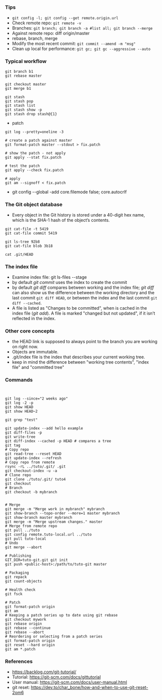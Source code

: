 ### Tips
* `git config -l; git config --get remote.origin.url`
* Check remote repo: `git remote -v`
* Branches: `git branch; git branch -a #list all; git branch --merge`
* Against remote repo: diff origin/master
* rebase, branch, merge
* Modify the most recent commit: `git commit --amend -m "msg"`
* Clean up local for performance: `git gc; git gc --aggressive --auto`

### Typical workflow
```
git branch b1
git rebase master

git checkout master
git merge b1

git stash
git stash pop
git stash list
git stash show -p
git stash drop stash@{1}
```

* patch
```
git log --pretty=oneline -3

# create a patch against master
git format-patch master --stdout > fix.patch

# show the patch - not apply
git apply --stat fix.patch

# test the patch
git apply --check fix.patch

# apply
git am --signoff < fix.patch
```
* git config --global -add core.filemode false; core.autocrlf

### The Git object database
* Every object in the Git history is stored under a 40-digit hex name, which is the SHA-1 hash of the object’s contents.

```
git cat-file -t 5419
git cat-file commit 5419

git ls-tree 92b8
git cat-file blob 3b18

cat .git/HEAD
```
### The index file
* Examine index file: git ls-files --stage
* by default _git commit_ uses the index to create the commit
* by default _git diff_ compares between working and the index file; _git diff_ can also show us the difference between the working directory and the last commit `git diff HEAD`, or between the index and the last commit `git diff --cached`.
* A file is listed as "Changes to be committed", when is cached in the index file (_git add_). A file is marked "changed but not updated", if it isn’t reflected in the index.

### Other core concepts
* the HEAD link is supposed to always point to the branch you are working on right now.
* Objects are immutable.
* .git/index file is the index that describes your current working tree.
* keep in mind the difference between "working tree contents", "index file" and "committed tree"


### Commands
```


git log --since="2 weeks ago"
git log -2 -p
git show HEAD
git show HEAD~2

git grep "test"

git update-index --add hello example
git diff-files -p
git write-tree
git diff-index --cached -p HEAD # compares a tree
git tag
# Copy repo
git read-tree --reset HEAD
git update-index --refresh
# Copy repo from remote
rsync -rL ../tuto/.git/ .git
git checkout-index -u -a
# Clone repo
git clone ./tuto/.git/ tuto4
git checkout
# Branch
git checkout -b mybranch


# Merge
git merge -m "Merge work in mybranch" mybranch
git show-branch --topo-order --more=1 master mybranch
git show-branch master mybranch
git merge -m "Merge upstream changes." master
# Merge from remote repo
git pull ../tuto
git config remote.tuto-local.url ../tuto
git pull tuto-local
# Undo
git merge --abort

# Publishing
GIT_DIR=tuto-git.git git init
git push <public-host>:/path/to/tuto-git master

# Packaging
git repack
git count-objects

# Health check
git fsck

# Patch
git format-patch origin
git am
# Keeping a patch series up to date using git rebase
git checkout mywork
git rebase origin
git rebase --continue
git rebase --abort
# Reordering or selecting from a patch series
git format-patch origin
git reset --hard origin
git am *.patch

```
### References
* https://backlog.com/git-tutorial/
* Tutorial: https://git-scm.com/docs/gittutorial
* User manual: https://git-scm.com/docs/user-manual.html
* git reset: https://dev.to/char_bone/how-and-when-to-use-git-reset-2om6


